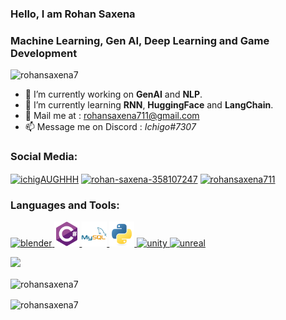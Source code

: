 ### Hello, I am Rohan Saxena
### Machine Learning, Gen AI, Deep Learning and Game Development

<p align="left"> <img src="https://komarev.com/ghpvc/?username=rohansaxena7&label=Profile%20views&color=0e75b6&style=flat" alt="rohansaxena7" /> </p>

- 👾 I’m currently working on **GenAI** and **NLP**.
- 🌱 I’m currently learning **RNN**, **HuggingFace** and **LangChain**.
- 📩 Mail me at : rohansaxena711@gmail.com
- 📫 Message me on Discord : *Ichigo#7307*
  
  

<h3 align="left">Social Media:</h3>
<a href="https://twitter.com/ichigAUGHHH" target="blank"><img align="center" src="https://raw.githubusercontent.com/rahuldkjain/github-profile-readme-generator/master/src/images/icons/Social/twitter.svg" alt="ichigAUGHHH" height="30" width="40" /></a>
<a href="https://linkedin.com/in/rohan-saxena-358107247" target="blank"><img align="center" src="https://raw.githubusercontent.com/rahuldkjain/github-profile-readme-generator/master/src/images/icons/Social/linked-in-alt.svg" alt="rohan-saxena-358107247" height="30" width="40" /></a>
<a href="https://www.hackerrank.com/rohansaxena711" target="blank"><img align="center" src="https://raw.githubusercontent.com/rahuldkjain/github-profile-readme-generator/master/src/images/icons/Social/hackerrank.svg" alt="rohansaxena711" height="30" width="40" /></a>
</p>

<h3 align="left">Languages and Tools:</h3>
<p align="left"> <a href="https://www.blender.org/" target="_blank" rel="noreferrer"> <img src="https://download.blender.org/branding/community/blender_community_badge_white.svg" alt="blender" width="40" height="40"/> </a> <a href="https://www.w3schools.com/cs/" target="_blank" rel="noreferrer"> <img src="https://raw.githubusercontent.com/devicons/devicon/master/icons/csharp/csharp-original.svg" alt="csharp" width="40" height="40"/> </a> <a href="https://www.mysql.com/" target="_blank" rel="noreferrer"> <img src="https://raw.githubusercontent.com/devicons/devicon/master/icons/mysql/mysql-original-wordmark.svg" alt="mysql" width="40" height="40"/> </a> <a href="https://www.python.org" target="_blank" rel="noreferrer"> <img src="https://raw.githubusercontent.com/devicons/devicon/master/icons/python/python-original.svg" alt="python" width="40" height="40"/> </a> <a href="https://unity.com/" target="_blank" rel="noreferrer"> <img src="https://www.vectorlogo.zone/logos/unity3d/unity3d-icon.svg" alt="unity" width="40" height="40"/> </a> <a href="https://unrealengine.com/" target="_blank" rel="noreferrer"> <img src="https://raw.githubusercontent.com/kenangundogan/fontisto/036b7eca71aab1bef8e6a0518f7329f13ed62f6b/icons/svg/brand/unreal-engine.svg" alt="unreal" width="40" height="40"/> </a> </p>

<img src = "https://github-readme-stats.vercel.app/api?username=RohanSaxena7&&show_icons=true&title_color=ffff33&icon_color=90EE90&text_color=FFFF00&bg_color=00008B">
<p><img align="center" src="https://github-readme-stats.vercel.app/api/top-langs?username=rohansaxena7&show_icons=true&locale=en&layout=compact" alt="rohansaxena7" /></p>

<p><img align="center" src="https://github-readme-streak-stats.herokuapp.com/?user=rohansaxena7&" alt="rohansaxena7" /></p>



